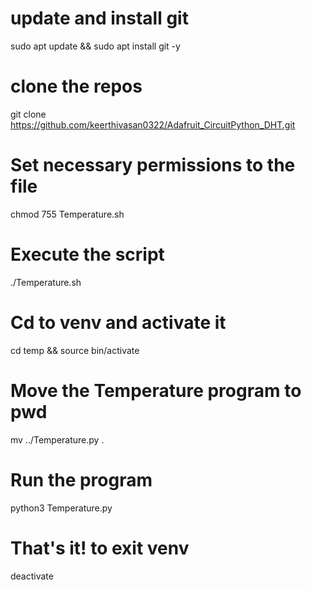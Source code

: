 # update and install git
sudo apt update && sudo apt install git -y

# clone the repos
git clone https://github.com/keerthivasan0322/Adafruit_CircuitPython_DHT.git

# Set necessary permissions to the file
chmod 755 Temperature.sh

# Execute the script 
./Temperature.sh

# Cd to venv and activate it
cd temp && source bin/activate

# Move the Temperature program to pwd
mv ../Temperature.py .

# Run the program
python3 Temperature.py

# That's it! to exit venv 
deactivate
